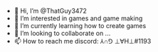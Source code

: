 - 👋 Hi, I’m @ThatGuy3472
- 👀 I’m interested in games and game making
- 🌱 I’m currently learning how to create games
- 💞️ I’m looking to collaborate on ...
- 📫 How to reach me discord: ⅄∩⅁ ⊥∀H⊥#1193
<!---
ThatGuy3472/ThatGuy3472 is a ✨ special ✨ repository because its `README.md` (this file) appears on your GitHub profile.
You can click the Preview link to take a look at your changes.
--->
